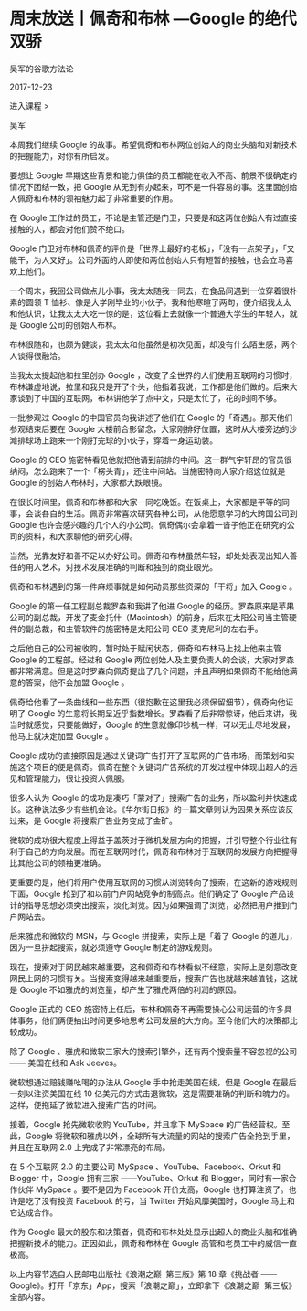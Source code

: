# 周末放送丨佩奇和布林 —Google 的绝代双骄

吴军的谷歌方法论

2017-12-23

进入课程 >

吴军

本周我们继续 Google 的故事。希望佩奇和布林两位创始人的商业头脑和对新技术的把握能力，对你有所启发。

要想让 Google 早期这些背景和能力俱佳的员工都能在收入不高、前景不很确定的情况下团结一致，把 Google 从无到有办起来，可不是一件容易的事。这里面创始人佩奇和布林的领袖魅力起了非常重要的作用。

在 Google 工作过的员工，不论是主管还是门卫，只要是和这两位创始人有过直接接触的人，都会对他们赞不绝口。

Google 门卫对布林和佩奇的评价是「世界上最好的老板」，「没有一点架子」，「又能干，为人又好」。公司外面的人即使和两位创始人只有短暂的接触，也会立马喜欢上他们。

一个周末，我回公司做点儿小事，我太太随我一同去，在食品间遇到一位穿着很朴素的圆领 T 恤衫、像是大学刚毕业的小伙子。我和他寒暄了两句，便介绍我太太和他认识，让我太太大吃一惊的是，这位看上去就像一个普通大学生的年轻人，就是 Google 公司的创始人布林。

布林很随和，也颇为健谈，我太太和他虽然是初次见面，却没有什么陌生感，两个人谈得很融洽。

当我太太提起他和拉里创办 Google ，改变了全世界的人们使用互联网的习惯时，布林谦虚地说，拉里和我只是开了个头，他指着我说，工作都是他们做的。后来大家谈到了中国的互联网，布林讲他学了点中文，只是太忙了，花的时间不够。

一批参观过 Google 的中国官员向我讲述了他们在 Google 的「奇遇」。那天他们参观结束后要在 Google 大楼前合影留念，大家刚排好位置，这时从大楼旁边的沙滩排球场上跑来一个刚打完球的小伙子，穿着一身运动装。

Google 的 CEO 施密特看见他就把他请到前排的中间。这一群气宇轩昂的官员很纳闷，怎么跑来了一个「楞头青」，还往中间站。当施密特向大家介绍这位就是 Google 的创始人布林时，大家都大跌眼镜。

在很长时间里，佩奇和布林都和大家一同吃晚饭。在饭桌上，大家都是平等的同事，会谈各自的生活。佩奇非常喜欢研究各种公司，从他愿意学习的大跨国公司到 Google 也许会感兴趣的几个人的小公司。佩奇偶尔会拿着一沓子他正在研究的公司的资料，和大家聊他的研究心得。

当然，光靠友好和善不足以办好公司。佩奇和布林虽然年轻，却处处表现出知人善任的用人艺术，对技术发展准确的判断和独到的商业眼光。

佩奇和布林遇到的第一件麻烦事就是如何动员那些资深的「干将」加入 Google 。

Google 的第一任工程副总裁罗森和我讲了他进 Google 的经历。罗森原来是苹果公司的副总裁，开发了麦金托什（Macintosh）的前身，后来在太阳公司当主管硬件的副总裁，和主管软件的施密特是太阳公司 CEO 麦克尼利的左右手。

之后他自己的公司被收购，暂时处于赋闲状态，佩奇和布林马上找上他来主管 Google 的工程部。经过和 Google 两位创始人及主要负责人的会谈，大家对罗森都非常满意。但是这时罗森向佩奇提出了几个问题，并且声明如果佩奇不能给他满意的答案，他不会加盟 Google 。

佩奇给他看了一条曲线和一些东西（很抱歉在这里我必须保留细节），佩奇向他证明了 Google 的生意将长期呈近乎指数增长。罗森看了后非常惊讶，他后来讲，我当时就感觉，只要能做好，Google 的生意就像印钞机一样，可以无止尽地发展，他马上就决定加盟 Google 。

Google 成功的直接原因是通过关键词广告打开了互联网的广告市场，而策划和实施这个项目的便是佩奇。佩奇在整个关键词广告系统的开发过程中体现出超人的远见和管理能力，很让投资人佩服。

很多人认为 Google 的成功是凑巧「蒙对了」搜索广告的业务，所以盈利并快速成长。这种说法多少有些机会论。《华尔街日报》的一篇文章则认为因果关系应该反过来，是 Google 将搜索广告业务变成了金矿。

微软的成功很大程度上得益于盖茨对于微机发展方向的把握，并引导整个行业往有利于自己的方向发展。而在互联网时代，佩奇和布林对于互联网的发展方向把握得比其他公司的领袖更准确。

更重要的是，他们将用户使用互联网的习惯从浏览转向了搜索，在这新的游戏规则下面，Google 抢到了和以前门户网站竞争的制高点。他们确定了 Google 产品设计的指导思想必须突出搜索，淡化浏览。因为如果强调了浏览，必然把用户推到门户网站去。

后来雅虎和微软的 MSN，与 Google 拼搜索，实际上是「着了 Google 的道儿」，因为一旦拼起搜索，就必须遵守 Google 制定的游戏规则。

现在，搜索对于网民越来越重要，这和佩奇和布林看似不经意，实际上是刻意改变网民上网的习惯有关。当搜索变得越来越重要后，搜索广告也就越来越值钱，这就是 Google 不如雅虎的浏览量，却产生了雅虎两倍的利润的原因。

Google 正式的 CEO 施密特上任后，布林和佩奇不再需要操心公司运营的许多具体事务，他们俩便抽出时间更多地思考公司发展的大方向。至今他们大的决策都比较成功。

除了 Google 、雅虎和微软三家大的搜索引擎外，还有两个搜索量不容忽视的公司 —— 美国在线和 Ask Jeeves。

微软想通过赔钱赚吆喝的办法从 Google 手中抢走美国在线，但是 Google 在最后一刻以注资美国在线 10 亿美元的方式击退微软，这是需要准确的判断和魄力的。这样，便拖延了微软进入搜索广告的时间。

接着，Google 抢先微软收购 YouTube，并且拿下 MySpace 的广告经营权。至此，Google 将微软和雅虎以外，全球所有大流量的网站的搜索广告全抢到手里，并且在互联网 2.0 上完成了非常漂亮的布局。

在 5 个互联网 2.0 的主要公司 MySpace 、YouTube、Facebook、Orkut 和 Blogger 中，Google 拥有三家 ——YouTube、Orkut 和 Blogger，同时有一家合作伙伴 MySpace 。要不是因为 Facebook 开价太高，Google 也打算注资了。也许是吃了没有投资 Facebook 的亏，当 Twitter 开始风靡美国时，Google 马上和它达成合作。

作为 Google 最大的股东和决策者，佩奇和布林处处显示出超人的商业头脑和准确把握新技术的能力。正因如此，佩奇和布林在 Google 高管和老员工中的威信一直极高。

以上内容节选自人民邮电出版社《浪潮之巅  第三版》第 18 章《挑战者 ——Google》。打开「京东」App，搜索「浪潮之巅」，立即拿下《浪潮之巅  第三版》全部内容。

